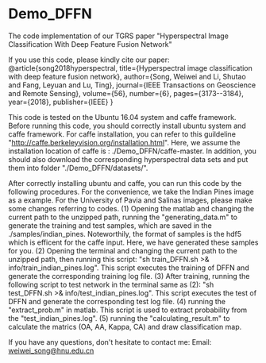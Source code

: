 # Demo_DFFN
The code implementation of our TGRS paper "Hyperspectral Image Classification With Deep Feature Fusion Network"

If you use this code, please kindly cite our paper:
@article{song2018hyperspectral,
  title={Hyperspectral image classification with deep feature fusion network},
  author={Song, Weiwei and Li, Shutao and Fang, Leyuan and Lu, Ting},
  journal={IEEE Transactions on Geoscience and Remote Sensing},
  volume={56},
  number={6},
  pages={3173--3184},
  year={2018},
  publisher={IEEE}
}

This code is tested on the Ubuntu 16.04 system and caffe framework. Before running this code, you should correctly install ubuntu system and caffe framework. For caffe installation, you can refer to this guildeline "http://caffe.berkeleyvision.org/installation.html". Here, we assume the installation location of caffe is : ./Demo_DFFN/caffe-master. In addition, you should also  download the corresponding hyperspectral data sets and put them into folder "./Demo_DFFN/datasets/".

After correctly installing ubuntu and caffe, you can run this code by the following procedures. For the convenience, we take the Indian Pines image as a example. For the University of Pavia and Salinas images, please make some changes referring to codes. 
(1) Opening the matlab and changing the current path to the unzipped path,  running the "generating_data.m" to generate the training and       test samples, which are saved in the ./samples/indian_pines. Noteworthily, the format of samples is the hdf5 which is efficent for the     caffe input. Here, we have generated these samples for you. 
(2) Opening the terminal and changing the current path to the unzipped path, then running this script:
    "sh train_DFFN.sh >& info/train_indian_pines.log". This script executes the training of DFFN and generate the corresponding training       log file.
(3) After training, running the following script to test network in the terminal same as (2):
    "sh test_DFFN.sh >& info/test_indian_pines.log". This script executes the test of DFFN and generate the corresponding test log file.
(4) running the "extract_prob.m" in matlab. This script is used to extract probability from the "test_indian_pines.log".
(5) running the "calculating_result.m" to calculate the matrics (OA, AA, Kappa, CA) and draw classification map.

If you have any questions, don't hesitate to contact me: Email: weiwei_song@hnu.edu.cn
